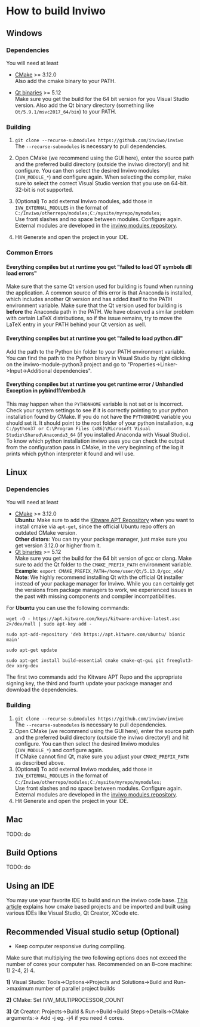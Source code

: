 # How to build Inviwo

## Windows

### Dependencies
You will need at least
- [CMake](https://cmake.org/download/) >= 3.12.0\
    Also add the cmake binary to your PATH.

- [Qt binaries](https://qt.io/download-open-source/) >= 5.12\
    Make sure you get the build for the 64 bit version for you Visual Studio version. Also add the Qt binary directory (something like `Qt/5.9.1/msvc2017_64/bin`) to your PATH.

### Building
1. `git clone --recurse-submodules https://github.com/inviwo/inviwo`\
The `--recurse-submodules` is necessary to pull dependencies.

2. Open CMake (we recommend using the GUI here), enter the source path and the preferred build directory (outside the inviwo directory!) and hit configure. You can then select the desired Inviwo modules (`IVW_MODULE_*`) and configure again. When selecting the compiler, make sure to select the correct Visual Studio version that you use on 64-bit. 32-bit is not supported.
3. (Optional) To add external Inviwo modules, add those in `IVW_EXTERNAL_MODULES` in the format of\
`C:/Inviwo/otherrepo/modules;C:/mysite/myrepo/mymodules;`\
 Use front slashes and no space between modules. Configure again. External modules are developed in the [inviwo modules repository](https://github.com/inviwo/modules).
4. Hit Generate and open the project in your IDE.

### Common Errors
#### Everything compiles but at runtime you get "failed to load QT symbols dll load errors"
Make sure that the same Qt version used for building is found when running the application. A common source of this error is that Anaconda is installed, which includes another Qt version and has added itself to the PATH environment variable. Make sure that the Qt version used for building is **before** the Anaconda path in the PATH. We have observed a similar problem with certain LaTeX distributions, so if the issue remains, try to move the LaTeX entry in your PATH behind your Qt version as well.

#### Everything compiles but at runtime you get "failed to load python.dll"
Add the path to the Python bin folder to your PATH environment variable.
You can find the path to the Python binary in Visual Studio by right clicking on the inviwo-module-python3 project and go to "Properties->Linker->Input->Additional dependencies".

#### Everything compiles but at runtime you get runtime error / Unhandled Exception in pybind11/embed.h
This may happen when the `PYTHONHOME` variable is not set or is incorrect. Check your system settings to see if it is correctly pointing to your python installation found by CMake. If you do not have the `PYTHONHOME` variable you should set it. It should point to the root folder of your python installation, e.g `C:/python37 or C:\Program Files (x86)\Microsoft Visual Studio\Shared\Anaconda3_64` (if you installed Anaconda with Visual Studio). To know which python installation inviwo uses you can check the output from the configuration pass in CMake, in the very beginning of the log it prints which python interpreter it found and will use.

## Linux

### Dependencies
You will need at least
- [CMake](https://cmake.org/download/) >= 3.12.0\
    **Ubuntu**: Make sure to add the [Kitware APT Repository](https://apt.kitware.com/) when you want to install cmake via `apt-get`, since the official Ubuntu repo offers an outdated CMake version.\
    **Other distors**: You can try your package manager, just make sure you get version 3.12.0 or higher from it.
- [Qt binaries](https://qt.io/download-open-source/) >= 5.12\
    Make sure you get the build for the 64 bit version of gcc or clang. Make sure to add the Qt folder to the `CMAKE_PREFIX_PATH` environment variable.\
    **Example**: `export CMAKE_PREFIX_PATH=/home/user/Qt/5.13.0/gcc_x64/`\
    **Note**: We highly recommend installing Qt with the official Qt installer instead of your package manager for Inviwo. While you can certainly get the versions from package managers to work, we experienced issues in the past with missing components and compiler incompatibilities.

For **Ubuntu** you can use the following commands:
```
wget -O - https://apt.kitware.com/keys/kitware-archive-latest.asc 2>/dev/null | sudo apt-key add -

sudo apt-add-repository 'deb https://apt.kitware.com/ubuntu/ bionic main'

sudo apt-get update

sudo apt-get install build-essential cmake cmake-qt-gui git freeglut3-dev xorg-dev
```
The first two commands add the Kitware APT Repo and the appropriate signing key, the third and fourth update your package manager and download the dependencies.

### Building
1. `git clone --recurse-submodules https://github.com/inviwo/inviwo`\
The `--recurse-submodules` is necessary to pull dependencies.
2. Open CMake (we recommend using the GUI here), enter the source path and the preferred build directory (outside the inviwo directory!) and hit configure. You can then select the desired Inviwo modules (`IVW_MODULE_*`) and configure again.\
If CMake cannot find Qt, make sure you adjust your `CMAKE_PREFIX_PATH` as described above.
3. (Optional) To add external Inviwo modules, add those in `IVW_EXTERNAL_MODULES` in the format of\
`C:/Inviwo/otherrepo/modules;C:/mysite/myrepo/mymodules;`\
 Use front slashes and no space between modules. Configure again.
 External modules are developed in the [inviwo modules repository](https://github.com/inviwo/modules).
4. Hit Generate and open the project in your IDE.


## Mac
TODO: do

## Build Options
TODO: do

## Using an IDE
You may use your favorite IDE to build and run the inviwo code base. [This article](https://preshing.com/20170511/how-to-build-a-cmake-based-project/) explains how cmake based projects and be imported and built using various IDEs like Visual Studio, Qt Creator, XCode etc. 

## Recommended Visual studio setup (Optional)

* Keep computer responsive during compiling.

Make sure that multiplying the two following options does not exceed the number of cores your computer has. Recommended on an 8-core machine: 1) 2-4,  2) 4.

**1)** Visual Studio: Tools->Options->Projects and Solutions->Build and Run->maximum number of parallel project builds

**2)** CMake: Set IVW_MULTIPROCESSOR_COUNT

**3)** Qt Creator: Projects->Build & Run->Build->Build Steps->Details->CMake arguments:-> Add -j<number-of-cores-you-want-to-build-on> eg. -j4 if you need 4 cores.
